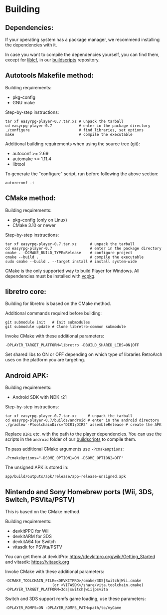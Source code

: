 # Building

## Dependencies:

If your operating system has a package manager, we recommend installing the
dependencies with it.

In case you want to compile the dependencies yourself, you can find them,
except for [liblcf], in our [buildscripts] repository.


## Autotools Makefile method:

Building requirements:

- pkg-config
- GNU make

Step-by-step instructions:

    tar xf easyrpg-player-0.7.tar.xz # unpack the tarball
    cd easyrpg-player-0.7            # enter in the package directory
    ./configure                      # find libraries, set options
    make                             # compile the executable

Additional building requirements when using the source tree (git):

- autoconf >= 2.69
- automake >= 1.11.4
- libtool

To generate the "configure" script, run before following the above section:

    autoreconf -i


## CMake method:

Building requirements:

- pkg-config (only on Linux)
- CMake 3.10 or newer

Step-by-step instructions:

    tar xf easyrpg-player-0.7.tar.xz      # unpack the tarball
    cd easyrpg-player-0.7                 # enter in the package directory
    cmake . -DCMAKE_BUILD_TYPE=Release    # configure project
    cmake --build .                       # compile the executable
    sudo cmake --build . --target install # install system-wide

CMake is the only supported way to build Player for Windows. All dependencies
must be installed with [vcpkg].


## libretro core:

Building for libretro is based on the CMake method.

Additional commands required before building:

    git submodule init   # Init submodules
    git submodule update # Clone libretro-common submodule

Invoke CMake with these additional parameters:

    -DPLAYER_TARGET_PLATFORM=libretro -DBUILD_SHARED_LIBS=ON|OFF

Set shared libs to ON or OFF depending on which type of libraries RetroArch
uses on the platform you are targeting.


## Android APK:

Building requirements:

- Android SDK with NDK r21

Step-by-step instructions:

    tar xf easyrpg-player-0.7.tar.xz     # unpack the tarball
    cd easyrpg-player-0.7/builds/android # enter in the android directory
    ./gradlew -PtoolchainDirs="DIR1;DIR2" assembleRelease # create the APK

Replace ``DIR1`` etc. with the path to the player dependencies. You can use
the scripts in the ``android`` folder of our [buildscripts] to compile them.

To pass additional CMake arguments use ``-PcmakeOptions``:

    -PcmakeOptions="-DSOME_OPTION1=ON -DSOME_OPTION2=OFF"

The unsigned APK is stored in:

    app/build/outputs/apk/release/app-release-unsigned.apk


## Nintendo and Sony Homebrew ports (Wii, 3DS, Switch, PSVita/PSTV)

This is based on the CMake method.

Building requirements:

- devkitPPC for Wii
- devkitARM for 3DS
- devkitA64 for Switch
- vitasdk for PSVita/PSTV

You can get them at devkitPro: https://devkitpro.org/wiki/Getting_Started
and vitasdk: https://vitasdk.org

Invoke CMake with these additional parameters:

    -DCMAKE_TOOLCHAIN_FILE=<DEVKITPRO>/cmake/3DS|Switch|Wii.cmake
                         (or <VITASDK>/share/vita.toolchain.cmake)
    -DPLAYER_TARGET_PLATFORM=3ds|switch|wii|psvita

Switch and 3DS support romfs game loading, use these parameters:

    -DPLAYER_ROMFS=ON -DPLAYER_ROMFS_PATH=path/to/myGame


[buildscripts]: https://github.com/EasyRPG/buildscripts
[liblcf]: https://github.com/EasyRPG/liblcf
[vcpkg]: https://github.com/Microsoft/vcpkg
